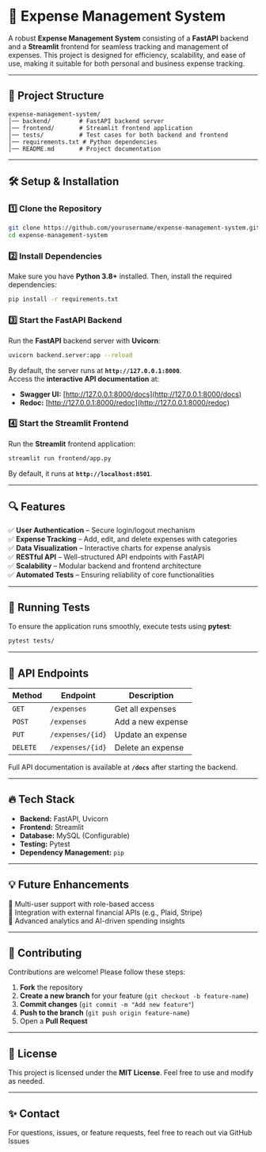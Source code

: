 # 🚀 Expense Management System  

A robust **Expense Management System** consisting of a **FastAPI** backend and a **Streamlit** frontend for seamless tracking and management of expenses. This project is designed for efficiency, scalability, and ease of use, making it suitable for both personal and business expense tracking.

---

## 📁 Project Structure  

```
expense-management-system/
│── backend/        # FastAPI backend server
│── frontend/       # Streamlit frontend application
│── tests/          # Test cases for both backend and frontend
│── requirements.txt # Python dependencies
│── README.md       # Project documentation
```

---

## 🛠️ Setup & Installation  

### 1️⃣ Clone the Repository  
```bash
git clone https://github.com/yourusername/expense-management-system.git
cd expense-management-system
```

### 2️⃣ Install Dependencies  
Make sure you have **Python 3.8+** installed. Then, install the required dependencies:  
```bash
pip install -r requirements.txt
```

### 3️⃣ Start the FastAPI Backend  
Run the **FastAPI** backend server with **Uvicorn**:  
```bash
uvicorn backend.server:app --reload
```
By default, the server runs at **`http://127.0.0.1:8000`**.  
Access the **interactive API documentation** at:  
- **Swagger UI:** [http://127.0.0.1:8000/docs](http://127.0.0.1:8000/docs)  
- **Redoc:** [http://127.0.0.1:8000/redoc](http://127.0.0.1:8000/redoc)  

### 4️⃣ Start the Streamlit Frontend  
Run the **Streamlit** frontend application:  
```bash
streamlit run frontend/app.py
```
By default, it runs at **`http://localhost:8501`**.  

---

## 🔍 Features  

✅ **User Authentication** – Secure login/logout mechanism  
✅ **Expense Tracking** – Add, edit, and delete expenses with categories  
✅ **Data Visualization** – Interactive charts for expense analysis  
✅ **RESTful API** – Well-structured API endpoints with FastAPI  
✅ **Scalability** – Modular backend and frontend architecture  
✅ **Automated Tests** – Ensuring reliability of core functionalities  

---

## 🧪 Running Tests  

To ensure the application runs smoothly, execute tests using **pytest**:  
```bash
pytest tests/
```

---

## 📌 API Endpoints  

| Method | Endpoint               | Description               |
|--------|------------------------|---------------------------|
| `GET`  | `/expenses`            | Get all expenses          |
| `POST` | `/expenses`            | Add a new expense         |
| `PUT`  | `/expenses/{id}`        | Update an expense         |
| `DELETE` | `/expenses/{id}`      | Delete an expense         |

Full API documentation is available at **`/docs`** after starting the backend.

---

## 🔥 Tech Stack  

- **Backend:** FastAPI, Uvicorn  
- **Frontend:** Streamlit  
- **Database:** MySQL (Configurable)  
- **Testing:** Pytest  
- **Dependency Management:** `pip`  

---

## 💡 Future Enhancements  

🔹 Multi-user support with role-based access  
🔹 Integration with external financial APIs (e.g., Plaid, Stripe)  
🔹 Advanced analytics and AI-driven spending insights  

---

## 🤝 Contributing  

Contributions are welcome! Please follow these steps:  

1. **Fork** the repository  
2. **Create a new branch** for your feature (`git checkout -b feature-name`)  
3. **Commit changes** (`git commit -m "Add new feature"`)  
4. **Push to the branch** (`git push origin feature-name`)  
5. Open a **Pull Request**  

---

## 📜 License  

This project is licensed under the **MIT License**. Feel free to use and modify as needed.

---

## ✨ Contact  

For questions, issues, or feature requests, feel free to reach out via GitHub Issues 
